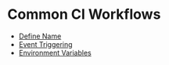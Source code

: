 # Common CI Workflows

- [Define Name](common-component.md#define-name)
- [Event Triggering](common-component.md#event-triggering)
- [Environment Variables](common-component.md#environment-variables)
